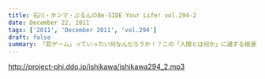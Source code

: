```yaml
---
title: 石川・ホンマ・ぶるんのBe-SIDE Your Life! vol.294-2
date: December 22, 2011
tags: ['2011', 'December 2011', 'vol.294']
draft: false
summary: 「罰ゲーム」っていったい何なんだろうか！？この「人間とは何か」に通ずる根源的問いに立ち向かう昨今のビーサイです。NAMAE
---
```


http://project-phi.ddo.jp/ishikawa/ishikawa294_2.mp3
